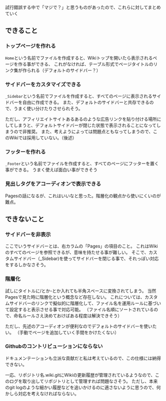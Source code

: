 試行錯誤する中で「マジで？」と思うものがあったので、これらに対してまとめていく

## できること
### トップページを作れる
`Home`という名前でファイルを作成すると、Wikiトップを開いたら表示されるページを作る事ができる、
これがなければ、テーブル形式でページタイトルのリンク集が作られる（デフォルトのサイドバー？）

### サイドバーをカスタマイズできる
`_Sidebar`という名前でファイルを作成すると、すべてのページに表示されるサイドバーを自由に作成できる。
また、デフォルトのサイドバーと共存できるので、うまく使い分けたりさせられそう。

ただし、アフィリエイトサイトあるあるのような広告リンクを貼り付ける場所にしてしまうと、デフォルトサイドバーが閉じた状態で表示されることになってしまうので非推奨。
また、考えようによっては問題点ともなってしまうので、このWikiでは採用していない。（後述）

### フッターを作れる
`_Footer`という名前でファイルを作成すると、すべてのページにフッターを置く事ができる。
うまく使えば面白い事ができそう

### 見出しタグをアコーディオンで表示できる
Pagesの話になるが、これはいいなと思った。階層化の観点から使いにくいのが難点。

## できないこと
### サイドバーを非表示
ここでいうサイドバーとは、右カラムの「Pages」の項目のこと。
これはWikiのすべてのページを参照できるが、意味を持たせる事が難しい。
そこで、カスタムサイドバー（_Sidebar)を使ってサイドバーを閉じる事で、それっぽい対応をするしかなさそう。

### 階層化
試しにタイトルに/とか-とか入れても半角スペースに変換されてしまう。
当然Pagesで見た時に階層化という概念など存在しない。
これについては、カスタムサイドバーのリンクで擬似的に階層化して、ファイル名を運用ルールに基づいて設定すると表示させる事で対応可能。
（ファイル名順にソートされているので、命名ルールさえ決めておけばある程度は解決できそう）

ただし、先述のアコーディオンが便利なのでデフォルトのサイドバーを使いたい。
（手動でページを追加していく手間をかけたくない）

### Githubのコントリビューションにならない
ドキュメンテーションも立派な貢献だと私は考えているので、この仕様には納得できない。

一応、リポジトリ名.wiki.gitにWikiの更新履歴が管理されているようなので、このログを取り出してリポジトリとして管理すれば問題なさそう。
ただし、本来のgit logのような細かい履歴などを追いかけるのに適さないように思うので、何かしら対応を考えなければならない。